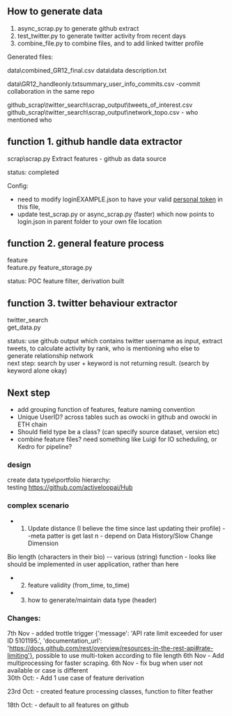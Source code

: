## How to generate data  
 
1. async_scrap.py to generate github extract  
2. test_twitter.py to generate twitter activity from recent days  
3. combine_file.py to combine files, and to add linked twitter profile  


Generated files:  

data\combined_GR12_final.csv
data\data description.txt

data\GR12_handleonly.txtsummary_user_info_commits.csv -commit collaboration in the same repo

github_scrap\twitter_search\scrap_output\tweets_of_interest.csv
github_scrap\twitter_search\scrap_output\network_topo.csv - who mentioned who




## function 1. github handle data extractor  

scrap\scrap.py  Extract features - github as data source


status: completed  

Config:  
- need to modify loginEXAMPLE.json to have your valid [personal token](https://docs.github.com/en/authentication/keeping-your-account-and-data-secure/creating-a-personal-access-token) in this file, 
- update test_scrap.py or async_scrap.py (faster) which now points to login.json in parent folder to your own file location  


## function 2. general feature process  

feature\
feature.py
feature_storage.py

status: POC feature filter, derivation built  

## function 3. twitter behaviour extractor  

twitter_search\
get_data.py

status: use github output which contains twitter username as input, extract tweets, to calculate activity by rank, who is mentioning who else to generate relationship network  
next step: search by user + keyword is not returning result. (search by keyword alone okay)


## Next step

- add grouping function of features, feature naming convention
- Unique UserID? across tables such as owocki in github and owocki in ETH chain
- Should field type be a class? (can specify source dataset, version etc)
- combine feature files? need something like Luigi for IO scheduling, or Kedro for pipeline?  
### design
create data type\portfolio hierarchy:  
testing https://github.com/activeloopai/Hub

### complex scenario
- 1. Update distance (I believe the time since last updating their profile) --meta patter is get last n - depend on Data History/Slow Change Dimension

Bio length (characters in their bio) -- various (string) function - looks like should be implemented in user application, rather than here

- 2. feature validity (from_time, to_time)

- 3. how to generate/maintain data type (header)

### Changes:  

7th Nov - added trottle trigger {'message': 'API rate limit exceeded for user ID 5101195.', 'documentation_url': 'https://docs.github.com/rest/overview/resources-in-the-rest-api#rate-limiting'}, possible to use multi-token according to file length
6th Nov - Add multiprocessing for faster scraping.
6th Nov - fix bug when user not available or case is different    
30th Oct: - Add 1 use case of feature derivation

23rd Oct: - created feature processing classes, function to filter feather

18th Oct: - default to all features on github